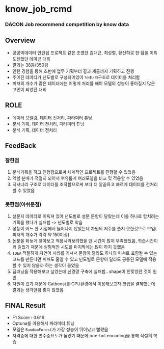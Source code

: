 # know_job_rcmd
### DACON Job recommend competition by know data
## Overview
- 공공빅데이터 인턴쉽 프로젝트 같은 조였던 김대근, 최성렬, 황산하로 한 팀을 이뤄 도전했던 데이콘 대회
- 결과는 38등/350팀
- 인턴 경험을 통해 초반에 업무 기획부터 결과 제출까지 기획하고 진행
- 주어진 데이터가 년도별로 구성되어있어 `딕셔너리`구조로 데이터를 처리함
- 피쳐의 개수가 많은 데이터에는 어떻게 처리를 해야 모델의 성능이 좋아질지 많은 고민이 되었던 대회

## ROLE
- 데이터 모델링, 데이터 전처리, 파라미터 튜닝
- 분석 기획, 데이터 전처리, 파라미터 튜닝
- 분석 기획, 데이터 전처리

## FeedBack
### 잘한점
1. 분석기획을 하고 진행함으로써 체계적인 프로젝트를 진행할 수 있었음
2. 역할 분배가 적절히 되어서 여유롭게 여러모델을 비교 및 적용할 수 있었음
3. 딕셔너리 구조로 데이터를 조작함으로써 보다 더 깔끔하고 빠르게 데이터를 전처리할 수 있었음

### 못한점(아쉬운점)
1. 설문지 데이터로 이뤄져 있어 년도별로 설문 문항이 달랐는데 이를 하나로 합치려는 기획을 했다가 실패함 -> 년도별로 학습
2. 성능이 어느 한 시점에서 늘어나지 않았는데 차원의 저주를 풀지 못한것으로 보임( 피쳐의 개수가 각각 약 150이상)
3. 논문을 뒤늦게 찾아보고 적용시켜보려했을 땐 시간이 많이 부족했었음, 학습시간이 꽤 길었기 때문에 실험적인 시도를 마지막에는 많이 하지 못했음
4. `IDEA` 적절하게 자연어 처리를 거쳐서 문항이 달라도 하나의 피쳐로 포함될 수 있는 코드를 만든다면 피쳐도 줄일 수 있고 년도별로 문항이 달라도 공통된 모델에 적용 할 수 있지 않을까 하는 생각이 들었음
5. 딥러닝을 적용해보고 싶었는데 신경망 구축에 실패함.. shape이 안맞았던 것이 원인
6. 차원이 컸기 때문에 Catboost를 GPU환경에서 이용해보고자 코랩을 결제했는데 결과는 생각만큼 좋지 않았음

## FINAL Result
- F1 Score : 0.616
- Optuna를 이용해서 파라미터 튜닝
- 모델은 `RandomForest`가 가장 성능이 뛰어났고 빨랐음
- 자격증에 대한 변수중요도가 높았기 때문에 one-hot encoding을 통해 적절히 학습
